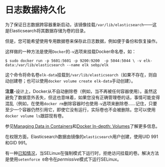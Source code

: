 # 日志数据持久化

为了保证日志数据跨容器重新启动，该镜像挂载`/var/lib/elasticsearch`——这是Elasticsearch将其数据存储为卷的目录。

但是，您可能希望使用专用数据卷来保存此日志数据，例如便于备份和恢复操作。

这样做的一种方法是使用`Docker`的`-v`选项来挂载Docker命名卷，如：

`$ sudo docker run -p 5601:5601 -p 9200:9200  -p 5044:5044 \
    -v elk-data:/var/lib/elasticsearch --name elk sebp/elk`

这个命令将命名卷`elk-data`挂载到`/var/lib/elasticsearch`（如果不存在，则自动创建卷；也可以使用`docker volume create elk-data`手动创建）。

**注意**-设计上，Docker从不自动删除卷（例如，当不再被任何容器使用）。虽然这避免了数据意外丢失，但这也意味着，如果您没有正确管理卷的话，事情可能变得混乱（例如，在使用`docker rm`删除容器时也使用`-v`选项来删除卷……记住，只要至少一个容器仍然引用它，即使它没有运行，实际卷也不会被删除。您可以使用`docker volume ls`跟踪现有卷。

参见[Managing Data in Containers](https://docs.docker.com/engine/userguide/containers/dockervolumes/)和[Docker In-depth: Volumes](http://container42.com/2014/11/03/docker-indepth-volumes/)了解更多信息。

在权限方面，Elasticsearch数据由镜像的`elasticsearch`用户创建，使用UID 991和GID 991。

有一种[已知情况](https://github.com/spujadas/elk-docker/issues/69)，当SELinux在强制模式下运行时，拒绝访问挂载的卷。解决方法是使用`setenforce 0`命令在*permissive*模式下运行SELinux。